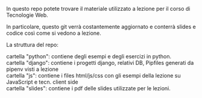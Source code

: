 In questo repo potete trovare il materiale utilizzato a lezione per il corso di Tecnologie Web.

In particolare, questo git verrà costantemente aggiornato e conterrà slides e codice così come si vedono a lezione.

La struttura del repo:

cartella "python": contiene degli esempi e degli esercizi in python.  
cartella "django": contiene i progetti django, relativi DB, Pipfiles generati da pipenv visti a lezione  
cartella "js": contiene i files html/js/css con gli esempi della lezione su JavaScript e tecn. client side    
cartella "slides": contiene i pdf delle slides utilizzate per le lezioni. 


